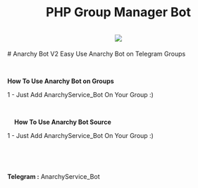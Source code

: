 <h1 align="center">
  PHP Group Manager Bot<br>
  <br>
  <img src="http://s13.picofile.com/file/8403665634/2.jpg">
  <br>
</h1>
# Anarchy Bot V2
Easy Use Anarchy Bot on Telegram Groups
<p>
  &nbsp;

<b>How To Use Anarchy Bot on Groups </b>

1 - Just Add AnarchyService_Bot On Your Group :)
<p>

&nbsp;
  <p>
    <p>
&nbsp;
&nbsp;
      <b>How To Use Anarchy Bot Source </b>

1 - Just Add AnarchyService_Bot On Your Group :)
<p>

&nbsp;
  <p>
    <p>
&nbsp;
&nbsp;
<p>
<b>Telegram :</b> AnarchyService_Bot
<p>
